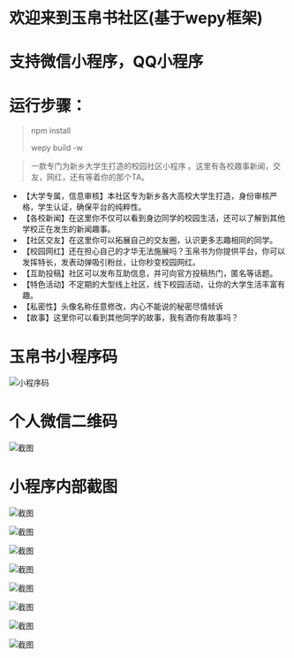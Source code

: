 # 欢迎来到玉帛书社区(基于wepy框架)

# 支持微信小程序，QQ小程序

# 运行步骤：
> npm install
>
> wepy build -w

> 一款专门为新乡大学生打造的校园社区小程序 。这里有各校趣事新闻，交友，网红，还有等着你的那个TA​。

+ 【大学专属，信息审核】本社区专为新乡各大高校大学生打造，身份审核严格，学生认证，确保平台的纯粹性。
+ 【各校新闻】在这里你不仅可以看到身边同学的校园生活，还可以了解到其他学校正在发生的新闻趣事。
+ 【社区交友】在这里你可以拓展自己的交友圈，认识更多志趣相同的同学。
+ 【校园网红】还在担心自己的才华无法施展吗？玉帛书为你提供平台，你可以发挥特长，发表动弹吸引粉丝，让你秒变校园网红。
+ 【互助投稿】社区可以发布互助信息，并可向官方投稿热门，匿名等话题。
+ 【特色活动】不定期的大型线上社区，线下校园活动，让你的大学生活丰富有趣。
+ 【私密性】头像名称任意修改，内心不能说的秘密尽情倾诉
+ 【故事】这里你可以看到其他同学的故事，我有酒你有故事吗？

# 玉帛书小程序码

![小程序码](https://www.wutuobangxinyougou.com/public/images/qr.jpg)

# 个人微信二维码

![截图](https://www.wutuobangxinyougou.com/public/images/user.png)

# 小程序内部截图

![截图](https://www.wutuobangxinyougou.com/public/images/screenshot/1.jpg)

![截图](https://www.wutuobangxinyougou.com/public/images/screenshot/2.jpg)

![截图](https://www.wutuobangxinyougou.com/public/images/screenshot/3.jpg)

![截图](https://www.wutuobangxinyougou.com/public/images/screenshot/4.jpg)

![截图](https://www.wutuobangxinyougou.com/public/images/screenshot/5.jpg)

![截图](https://www.wutuobangxinyougou.com/public/images/screenshot/6.jpg)

![截图](https://www.wutuobangxinyougou.com/public/images/screenshot/7.jpg)

![截图](https://www.wutuobangxinyougou.com/public/images/screenshot/8.jpg)